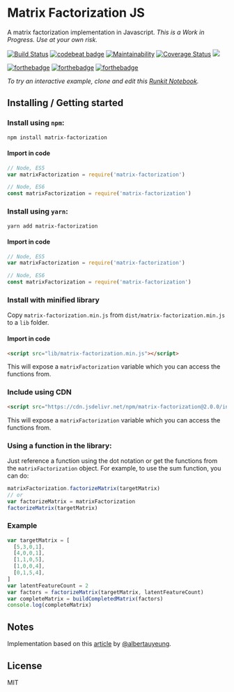 # Matrix Factorization JS
A matrix factorization implementation in Javascript.
*This is a Work in Progress. Use at your own risk.*

[![Build Status](https://travis-ci.org/johnpaulada/matrix-factorization-js.svg?branch=master)](https://travis-ci.org/johnpaulada/matrix-factorization-js)
[![codebeat badge](https://codebeat.co/badges/af1fbd1b-cbbf-4875-80be-4f4a9b9993dc)](https://codebeat.co/projects/github-com-johnpaulada-matrix-factorization-js-master)
[![Maintainability](https://api.codeclimate.com/v1/badges/559d5ffb94f93481494e/maintainability)](https://codeclimate.com/github/johnpaulada/matrix-factorization-js/maintainability)
[![Coverage Status](https://coveralls.io/repos/github/johnpaulada/matrix-factorization-js/badge.svg?branch=master)](https://coveralls.io/github/johnpaulada/matrix-factorization-js?branch=master)
[![](https://data.jsdelivr.com/v1/package/npm/matrix-factorization/badge)](https://www.jsdelivr.com/package/npm/matrix-factorization)

[![forthebadge](http://forthebadge.com/images/badges/uses-js.svg)](http://forthebadge.com)
[![forthebadge](http://forthebadge.com/images/badges/fuck-it-ship-it.svg)](http://forthebadge.com)
[![forthebadge](http://forthebadge.com/images/badges/gluten-free.svg)](http://forthebadge.com)

*To try an interactive example, clone and edit this [Runkit Notebook](https://runkit.com/johnpaulada/matrix-factorization-js-usage-example-2.0).*

## Installing / Getting started

### Install using `npm`:
```bash
npm install matrix-factorization
```

#### Import in code
```javascript
// Node, ES5
var matrixFactorization = require('matrix-factorization')

// Node, ES6
const matrixFactorization = require('matrix-factorization')
```

### Install using `yarn`:
```bash
yarn add matrix-factorization
```

#### Import in code
```javascript
// Node, ES5
var matrixFactorization = require('matrix-factorization')

// Node, ES6
const matrixFactorization = require('matrix-factorization')
```

### Install with minified library
Copy `matrix-factorization.min.js` from `dist/matrix-factorization.min.js` to a `lib` folder.

#### Import in code
```html
<script src="lib/matrix-factorization.min.js"></script>
```
This will expose a `matrixFactorization` variable which you can access the functions from.

### Include using CDN
```html
<script src="https://cdn.jsdelivr.net/npm/matrix-factorization@2.0.0/index.min.js"></script>
```
This will expose a `matrixFactorization` variable which you can access the functions from.

### Using a function in the library:

Just reference a function using the dot notation or get the functions from the `matrixFactorization` object. For example, to use the sum function, you can do:

```javascript
matrixFactorization.factorizeMatrix(targetMatrix)
// or
var factorizeMatrix = matrixFactorization
factorizeMatrix(targetMatrix)
```

### Example
```javascript
var targetMatrix = [
  [5,3,0,1],
  [4,0,0,1],
  [1,1,0,5],
  [1,0,0,4],
  [0,1,5,4],
]
var latentFeatureCount = 2
var factors = factorizeMatrix(targetMatrix, latentFeatureCount)
var completeMatrix = buildCompletedMatrix(factors)
console.log(completeMatrix)
```

## Notes
Implementation based on this [article](http://www.quuxlabs.com/blog/2010/09/matrix-factorization-a-simple-tutorial-and-implementation-in-python/) by [@albertauyeung](https://github.com/albertauyeung).

## License
MIT